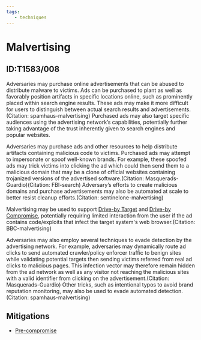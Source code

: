 ```yaml
---
tags:
   - techniques
---
```

# Malvertising
## ID:T1583/008
Adversaries may purchase online advertisements that can be abused to distribute malware to victims. Ads can be purchased to plant as well as favorably position artifacts in specific locations  online, such as prominently placed within search engine results. These ads may make it more difficult for users to distinguish between actual search results and advertisements.(Citation: spamhaus-malvertising) Purchased ads may also target specific audiences using the advertising network’s capabilities, potentially further taking advantage of the trust inherently given to search engines and popular websites. 

Adversaries may purchase ads and other resources to help distribute artifacts containing malicious code to victims. Purchased ads may attempt to impersonate or spoof well-known brands. For example, these spoofed ads may trick victims into clicking the ad which could then send them to a malicious domain that may be a clone of official websites containing trojanized versions of the advertised software.(Citation: Masquerads-Guardio)(Citation: FBI-search) Adversary’s efforts to create malicious domains and purchase advertisements may also be automated at scale to better resist cleanup efforts.(Citation: sentinelone-malvertising) 

Malvertising may be used to support [Drive-by Target](techniques/T1608/004) and [Drive-by Compromise](techniques/T1189), potentially requiring limited interaction from the user if the ad contains code/exploits that infect the target system's web browser.(Citation: BBC-malvertising)

Adversaries may also employ several techniques to evade detection by the advertising network. For example, adversaries may dynamically route ad clicks to send automated crawler/policy enforcer traffic to benign sites while validating potential targets then sending victims referred from real ad clicks to malicious pages. This infection vector may therefore remain hidden from the ad network as well as any visitor not reaching the malicious sites with a valid identifier from clicking on the advertisement.(Citation: Masquerads-Guardio) Other tricks, such as intentional typos to avoid brand reputation monitoring, may also be used to evade automated detection.(Citation: spamhaus-malvertising) 
## Mitigations
* [Pre-compromise](mitigations/M1056)
